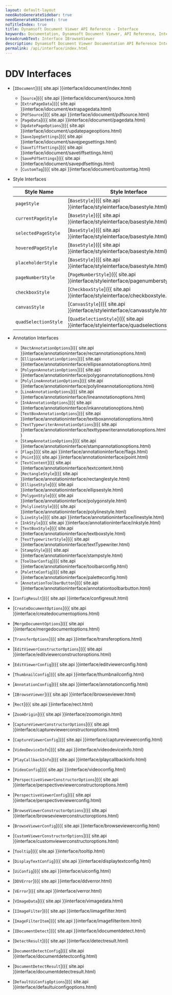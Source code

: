 ```yaml
---
layout: default-layout
needAutoGenerateSidebar: true
needGenerateH3Content: true
noTitleIndex: true
title: Dynamsoft Document Viewer API Reference - Interface
keywords: Documentation, Dynamsoft Document Viewer, API Reference, Interface
breadcrumbText: Interface IBrowseViewer
description: Dynamsoft Document Viewer Documentation API Reference Interface Index Page
permalink: /api/interface/index.html
---
```


# DDV Interfaces

- [`IDocument`]({{ site.api }}interface/idocument/index.html)
    - [`Source`]({{ site.api }}interface/idocument/source.html)
    - [`ExtraPageData`]({{ site.api }}interface/idocument/extrapagedata.html)
    - [`PdfSource`]({{ site.api }}interface/idocument/pdfsource.html)
    - [`PageData`]({{ site.api }}interface/idocument/pagedata.html)
    - [`UpdatePageOptions`]({{ site.api }}interface/idocument/updatepageoptions.html)
    - [`SaveJpegSettings`]({{ site.api }}interface/idocument/savejpegsettings.html)
    - [`SaveTiffSettings`]({{ site.api }}interface/idocument/savetiffsettings.html)
    - [`SavePdfSettings`]({{ site.api }}interface/idocument/savepdfsettings.html)
    - [`CustomTag`]({{ site.api }}interface/idocument/customtag.html)
- Style Interfaces

    | Style Name           | Style Interface                                              |
    | -------------------- | ------------------------------------------------------------ |
    | `pageStyle`          | [`BaseStyle`]({{ site.api }}interface/styleinterface/basestyle.html) |
    | `currentPageStyle`     | [`BaseStyle`]({{ site.api }}interface/styleinterface/basestyle.html) |
    | `selectedPageStyle`    | [`BaseStyle`]({{ site.api }}interface/styleinterface/basestyle.html) |
    | `hoveredPageStyle`     | [`BaseStyle`]({{ site.api }}interface/styleinterface/basestyle.html) |
    | `placeholderStyle`     | [`BaseStyle`]({{ site.api }}interface/styleinterface/basestyle.html) |
    | `pageNumberStyle`      | [`PageNumberStyle`]({{ site.api }}interface/styleinterface/pagenumberstyle.html) |
    | `checkboxStyle`        | [`CheckboxStyle`]({{ site.api }}interface/styleinterface/checkboxstyle.html) |
    | `canvasStyle`        | [`CanvasStyle`]({{ site.api }}interface/styleinterface/canvasstyle.html) |
    | `quadSelectionStyle` | [`QuadSelectionStyle`]({{ site.api }}interface/styleinterface/quadselectionstyle.html) |

- Annotation Interfaces
    - [`RectAnnotationOptions`]({{ site.api }}interface/annotationinterface/rectannotationoptions.html)
    - [`EllipseAnnotationOptions`]({{ site.api }}interface/annotationinterface/ellipseannotationoptions.html)
    - [`PolygonAnnotationOptions`]({{ site.api }}interface/annotationinterface/polygonannotationoptions.html)
    - [`PolylineAnnotationOptions`]({{ site.api }}interface/annotationinterface/polylineannotationoptions.html)
    - [`LineAnnotationOptions`]({{ site.api }}interface/annotationinterface/lineannotationoptions.html)
    - [`InkAnnotationOptions`]({{ site.api }}interface/annotationinterface/inkannotationoptions.html)
    - [`TextBoxAnnotationOptions`]({{ site.api }}interface/annotationinterface/textboxannotationoptions.html)
    - [`TextTypewriterAnnotationOptions`]({{ site.api }}interface/annotationinterface/texttypewriterannotationoptions.html)
    - [`StampAnnotationOptions`]({{ site.api }}interface/annotationinterface/stampannotationoptions.html)
    - [`Flags`]({{ site.api }}interface/annotationinterface/flags.html)
    - [`Point`]({{ site.api }}interface/annotationinterface/point.html)
    - [`TextContent`]({{ site.api }}interface/annotationinterface/textcontent.html)
    - [`RectangleStyle`]({{ site.api }}interface/annotationinterface/rectanglestyle.html)
    - [`EllipseStyle`]({{ site.api }}interface/annotationinterface/ellipsestyle.html)
    - [`PolygonStyle`]({{ site.api }}interface/annotationinterface/polygonstyle.html)
    - [`PolylineStyle`]({{ site.api }}interface/annotationinterface/polylinestyle.html)
    - [`LineStyle`]({{ site.api }}interface/annotationinterface/linestyle.html)
    - [`InkStyle`]({{ site.api }}interface/annotationinterface/inkstyle.html)
    - [`TextBoxStyle`]({{ site.api }}interface/annotationinterface/textboxstyle.html)
    - [`TextTypewriterStyle`]({{ site.api }}interface/annotationinterface/textTypewriter.html)
    - [`StampStyle`]({{ site.api }}interface/annotationinterface/stampstyle.html)
    - [`ToolbarConfig`]({{ site.api }}interface/annotationinterface/toolbarconfig.html)
    - [`PaletteConfig`]({{ site.api }}interface/annotationinterface/paletteconfig.html)
    - [`AnnotationToolbarButton`]({{ site.api }}interface/annotationinterface/annotationtoolbarbutton.html)

- [`ConfigResult`]({{ site.api }}interface/configresult.html)
- [`CreateDocumentOptions`]({{ site.api }}interface/createdocumentoptions.html)
- [`MergeDocumentOptions`]({{ site.api }}interface/mergedocumentoptions.html)
- [`TransferOptions`]({{ site.api }}interface/transferoptions.html)
- [`EditViewerConstructorOptions`]({{ site.api }}interface/editviewerconstructoroptions.html)
- [`EditViewerConfig`]({{ site.api }}interface/editviewerconfig.html)
- [`ThumbnailConfig`]({{ site.api }}interface/thumbnailconfig.html)
- [`AnnotationConfig`]({{ site.api }}interface/annotationconfig.html)
- [`IBrowseViewer`]({{ site.api }}interface/ibrowseviewer.html)
- [`Rect`]({{ site.api }}interface/rect.html)
- [`ZoomOrigin`]({{ site.api }}interface/zoomorigin.html)
- [`CaptureViewerConstructorOptions`]({{ site.api }}interface/captureviewerconstructoroptions.html)
- [`CaptureViewerConfig`]({{ site.api }}interface/captureviewerconfig.html)
- [`VideoDeviceInfo`]({{ site.api }}interface/videodeviceinfo.html)
- [`PlayCallbackInfo`]({{ site.api }}interface/playcallbackinfo.html)
- [`VideoConfig`]({{ site.api }}interface/videoconfig.html)
- [`PerspectiveViewerConstructorOptions`]({{ site.api }}interface/perspectiveviewerconstructoroptions.html)
- [`PerspectiveViewerConfig`]({{ site.api }}interface/perspectiveviewerconfig.html)
- [`BrowseViewerConstructorOptions`]({{ site.api }}interface/browseviewerconstructoroptions.html)
- [`BrowseViewerConfig`]({{ site.api }}interface/browseviewerconfig.html)
- [`CustomViewerConstructorOptions`]({{ site.api }}interface/customviewerconstructoroptions.html)
- [`Tooltip`]({{ site.api }}interface/tooltip.html)
- [`DisplayTextConfig`]({{ site.api }}interface/displaytextconfig.html)
- [`UiConfig`]({{ site.api }}interface/uiconfig.html)
- [`DDVError`]({{ site.api }}interface/ddverror.html)
- [`VError`]({{ site.api }}interface/verror.html)
- [`VImageData`]({{ site.api }}interface/vimagedata.html)
- [`IImageFilter`]({{ site.api }}interface/iimagefilter.html)
- [`ImageFilterItem`]({{ site.api }}interface/imagefilteritem.html)
- [`IDocumentDetect`]({{ site.api }}interface/idocumentdetect.html)
- [`DetectResult`]({{ site.api }}interface/detectresult.html)
- [`DocumentDetectConfig`]({{ site.api }}interface/documentdetectconfig.html)
- [`DocumentDetectResult`]({{ site.api }}interface/documentdetectresult.html)
- [`DefaultUiConfigOptions`]({{ site.api }}interface/defaultuiconfigoptions.html)
